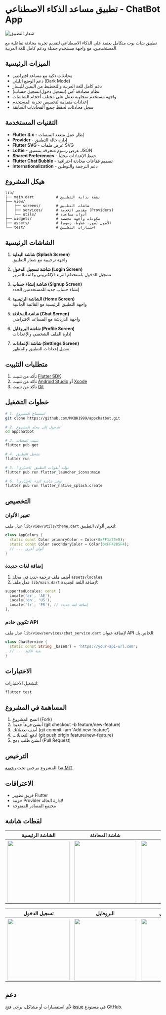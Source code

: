 
# تطبيق مساعد الذكاء الاصطناعي - ChatBot App

![شعار التطبيق](assets/images/app_icon.png)

تطبيق شات بوت متكامل يعتمد على الذكاء الاصطناعي لتقديم تجربة محادثة تفاعلية مع المستخدمين، مع واجهة مستخدم جميلة ودعم كامل للغة العربية.

## الميزات الرئيسية

-  محادثات ذكية مع مساعد افتراضي
-  دعم الوضع الليلي (Dark Mode)
-  دعم كامل للغة العربية والتخطيط من اليمين لليسار
-  نظام مصادقة آمن (تسجيل دخول/تسجيل حساب)
-  واجهة مستخدم متجاوبة تعمل على مختلف أحجام الشاشات
-  إعدادات متقدمة لتخصيص تجربة المستخدم
-  سجل محادثات لحفظ جميع المحادثات السابقة

## التقنيات المستخدمة

- **Flutter 3.x** - إطار عمل متعدد المنصات
- **Provider** - إدارة حالة التطبيق
- **Flutter SVG** - عرض ملفات SVG
- **Lottie** - عرض رسوم متحرقة بتنسيق JSON
- **Shared Preferences** - حفظ الإعدادات محلياً
- **Flutter Chat Bubble** - تصميم فقاعات محادثة احترافية
- **Internationalization** - دعم الترجمة والتوطين

## هيكل المشروع

```
lib/
├── main.dart          # نقطة بداية التطبيق
├── view/
│   ├── screens/       # شاشات التطبيق
│   ├── services/      # مقدمي الخدمة (Providers)
│   └── utils/         # أدوات مساعدة
├── widgets/           # مكونات واجهة مخصصة
├── assets/            # الأصول (صور، خطوط، رسوم)
└── test/              # اختبارات التطبيق
```

## الشاشات الرئيسية

1. **شاشة البداية (Splash Screen)**  
   واجهة ترحيبية مع شعار التطبيق

2. **شاشة تسجيل الدخول (Login Screen)**  
   تسجيل الدخول باستخدام البريد الإلكتروني وكلمة المرور

3. **شاشة إنشاء حساب (Signup Screen)**  
   إنشاء حساب جديد للمستخدمين الجدد

4. **الشاشة الرئيسية (Home Screen)**  
   واجهة التطبيق الرئيسية مع القائمة الجانبية

5. **شاشة المحادثة (Chat Screen)**  
   واجهة الدردشة مع المساعد الافتراضي

6. **شاشة البروفايل (Profile Screen)**  
   إدارة الملف الشخصي والإعدادات

7. **شاشة الإعدادات (Settings Screen)**  
   تعديل إعدادات التطبيق والمظهر

## متطلبات التثبيت

1. تأكد من تثبيت [Flutter SDK](https://flutter.dev)
2. تأكد من تثبيت [Android Studio](https://developer.android.com/studio) أو [Xcode](https://developer.apple.com/xcode/)
3. تأكد من تثبيت [Git](https://git-scm.com)

## خطوات التشغيل

```bash
# 1. استنساخ المشروع
git clone https://github.com/MKQH1999/appchatbot.git

# 2. الدخول إلى مجلد المشروع
cd appchatbot

# 3. تثبيت التبعيات
flutter pub get

# 4. تشغيل التطبيق
flutter run

# 5. (اختياري) توليد أيقونات التطبيق
flutter pub run flutter_launcher_icons:main

# 6. (اختياري) توليد شاشة البدء
flutter pub run flutter_native_splash:create
```

## التخصيص

### تغيير الألوان
عدل ملف `lib/view/utils/theme.dart` لتغيير ألوان التطبيق:

```dart
class AppColors {
  static const Color primaryColor = Color(0xFF1a73e8);
  static const Color secondaryColor = Color(0xFF4285F4);
  // ... ألوان أخرى
}
```

### إضافة لغات جديدة
1. أضف ملف ترجمة جديد في مجلد `assets/locales`
2. عدل ملف `lib/main.dart` لإضافة اللغة الجديدة:

```dart
supportedLocales: const [
  Locale('ar', 'AE'),
  Locale('en', 'US'),
  Locale('fr', 'FR'), // إضافة لغة جديدة
],
```

### تكوين خادم API
عدل ملف `lib/view/services/chat_service.dart` لإضافة عنوان API الخاص بك:

```dart
class ChatService {
  static const String _baseUrl = 'https://your-api-url.com';
  // ... بقية الكود
}
```

## الاختبارات

لتشغيل الاختبارات:

```bash
flutter test
```

## المساهمة في المشروع

1. انسخ المشروع (Fork)
2. أنشئ فرعاً جديداً (git checkout -b feature/new-feature)
3. أضف تعديلاتك (git commit -am 'Add new feature')
4. ادفع التعديلات (git push origin feature/new-feature)
5. أنشئ طلب دمج (Pull Request)

## الترخيص

هذا المشروع مرخص تحت [رخصة MIT](LICENSE).

## الاعترافات

- فريق تطوير Flutter
- حزمة Provider لإدارة الحالة
- مجتمع المصادر المفتوحة

## لقطات شاشة

| الشاشة الرئيسية | شاشة المحادثة | الإعدادات |
|----------------|---------------|-----------|
| <img src="screenshots/home.jpg" width="200"> | <img src="screenshots/chat.jpg" width="200"> | <img src="screenshots/settings.jpg" width="200"> |

| تسجيل الدخول | البروفايل | الوضع الليلي |
|--------------|-----------|--------------|
| <img src="screenshots/login.jpg" width="200"> | <img src="screenshots/profile.jpg" width="200"> | <img src="screenshots/dark_mode.jpg" width="200"> |

## دعم

لأي استفسارات أو مشاكل، يرجى فتح [issue](https://github.com/MKQH1999/appchatbot/issues) في مستودع GitHub.